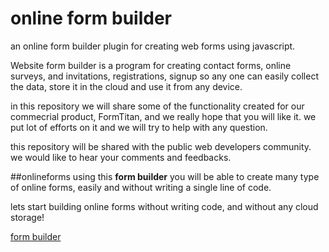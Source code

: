 # online form builder 
an online form builder plugin for creating web forms using javascript.

Website form builder is a program for creating contact forms, online surveys, and invitations, registrations, signup  so any one can easily collect the data, store it in the cloud and use it from any device.

in this repository we will share some of the functionality created for our commecrial product, FormTitan, and we really hope that you will like it.
we put lot of efforts on it and we will try to help with any question.

this repository will be shared with the public web developers community.
we would like to hear your comments and feedbacks.


##onlineforms
using this **form builder** you will be able to create many type of online forms, easily and without writing a single line of code.

lets start building online forms without writing code, and without any cloud storage!

<a href="https://formtitan.com">form builder</a>

